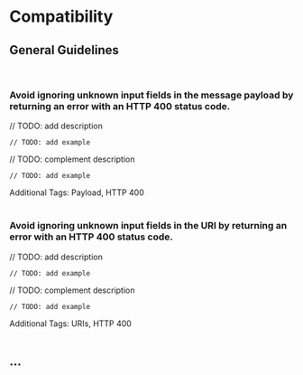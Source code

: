 # Compatibility


## General Guidelines
<br>


### Avoid ignoring unknown input fields in the message payload by returning an error with an HTTP 400 status code.

// TODO: add description

```http
// TODO: add example
```

// TODO: complement description

```http
// TODO: add example
```

Additional Tags: Payload, HTTP 400
<br><br>


### Avoid ignoring unknown input fields in the URI by returning an error with an HTTP 400 status code.

// TODO: add description

```http
// TODO: add example
```

// TODO: complement description

```http
// TODO: add example
```

Additional Tags: URIs, HTTP 400
<br><br>



## ...